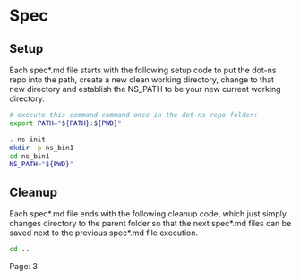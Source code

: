 # Spec

## Setup

Each spec*.md file starts with the following setup code to put the dot-ns repo into the path, create a new clean working directory, change to that new directory and establish the NS_PATH to be your new current working directory.

```sh
# execute this command command once in the dot-ns repo folder:
export PATH="${PATH}:${PWD}"

. ns init
mkdir -p ns_bin1
cd ns_bin1
NS_PATH="${PWD}"

```

## Cleanup

Each spec*.md file ends with the following cleanup code, which just simply changes directory to the parent folder so that the next spec*.md files can be saved next to the previous spec*.md file execution.

```sh
cd ..
```

Page: 3
